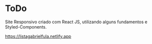 # ToDo

Site Responsivo criado com React JS, utilizando alguns fundamentos e Styled-Components.

https://listagabrielfula.netlify.app
